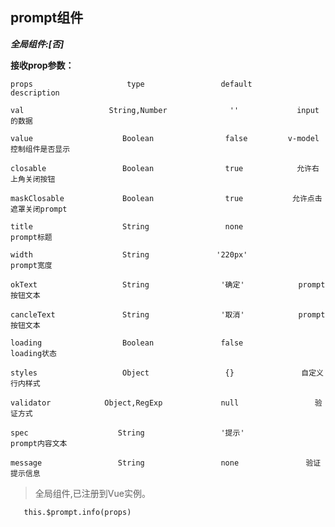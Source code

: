 ## prompt组件

***全局组件:[否]***

**接收prop参数：**

    props                     type                 default          description

    val                   String,Number              ''             input的数据

    value                    Boolean                false         v-model控制组件是否显示

    closable                 Boolean                true            允许右上角关闭按钮

    maskClosable             Boolean                true           允许点击遮罩关闭prompt

    title                    String                 none              prompt标题

    width                    String               '220px'             prompt宽度

    okText                   String                '确定'            prompt按钮文本

    cancleText               String                '取消'            prompt按钮文本

    loading                  Boolean               false             loading状态

    styles                   Object                 {}               自定义行内样式

    validator            Object,RegExp             null                 验证方式

    spec                    String                 '提示'             prompt内容文本

    message                 String                 none               验证提示信息


  > 全局组件,已注册到Vue实例。


 ```
    this.$prompt.info(props)

 ```